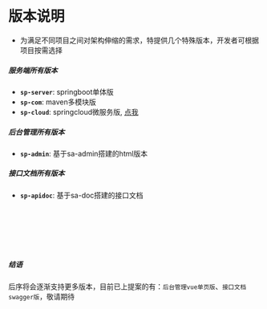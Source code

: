 # 版本说明


- 为满足不同项目之间对架构伸缩的需求，特提供几个特殊版本，开发者可根据项目按需选择 


##### 服务端所有版本

- **`sp-server`**: springboot单体版
- **`sp-com`**: maven多模块版
- **`sp-cloud`**: springcloud微服务版, [点我](/more-version/springcloud)


##### 后台管理所有版本

- **`sp-admin`**: 基于sa-admin搭建的html版本


##### 接口文档所有版本

- **`sp-apidoc`**: 基于sa-doc搭建的接口文档



<br><br><br><br><br>
##### 结语
后序将会逐渐支持更多版本，目前已上提案的有：`后台管理vue单页版`、`接口文档swagger版`，敬请期待



